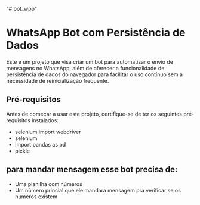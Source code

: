 "# bot_wpp" 
# WhatsApp Bot com Persistência de Dados

Este é um projeto que visa criar um bot para automatizar o envio de mensagens no WhatsApp, além de oferecer a funcionalidade de persistência de dados do navegador para facilitar o uso contínuo sem a necessidade de reinicialização frequente.

## Pré-requisitos

Antes de começar a usar este projeto, certifique-se de ter os seguintes pré-requisitos instalados:

 - selenium import webdriver
 - selenium
 - import pandas as pd
 - pickle

para mandar mensagem esse bot precisa de:
- 
- Uma planilha com números 
- Um número princial que ele mandara mensagem pra verificar se os numeros existem
  
